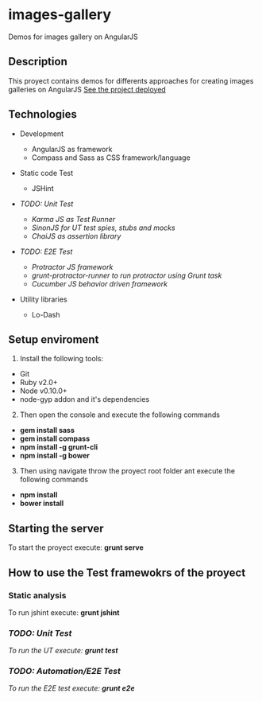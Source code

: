 # images-gallery
Demos for images gallery on AngularJS

## Description

This proyect contains demos for differents approaches for creating images galleries on AngularJS
[See the project deployed](https://images-gallery.herokuapp.com/#/main/cubeGallery)

## Technologies

* Development 
  * AngularJS as framework
  * Compass and Sass as CSS framework/language 

* Static code Test
  * JSHint
  
* _TODO: Unit Test_
  * _Karma JS as Test Runner_
  * _SinonJS for UT test spies, stubs and mocks_
  * _ChaiJS as assertion library_

* _TODO: E2E Test_
  * _Protractor JS framework_
  * _grunt-protractor-runner to run protractor using Grunt task_
  * _Cucumber JS behavior driven framework_

* Utility libraries
  * Lo-Dash


## Setup enviroment

1. Install the following tools:
  * Git
  * Ruby v2.0+
  * Node v0.10.0+
  * node-gyp addon and it's dependencies

2. Then open the console and execute the following commands

  * **gem install sass**
  * **gem install compass**
  * **npm install -g grunt-cli**
  * **npm install -g bower**

3. Then using navigate throw the proyect root folder ant execute the following commands
* **npm install**
* **bower install**

## Starting the server

To start the proyect execute:
**grunt serve**

## How to use the Test framewokrs of the proyect

### Static analysis
To run jshint execute:
**grunt jshint**

### _TODO: Unit Test_
_To run the UT execute:_
_**grunt test**_

### _TODO: Automation/E2E Test_
_To run the E2E test execute:_
_**grunt e2e**_
